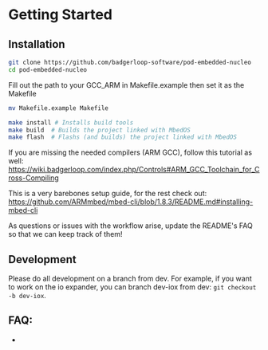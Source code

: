 # Getting Started

## Installation


```bash
git clone https://github.com/badgerloop-software/pod-embedded-nucleo
cd pod-embedded-nucleo
```

Fill out the path to your GCC_ARM in Makefile.example then set it as the Makefile
```bash
mv Makefile.example Makefile
```

```bash
make install # Installs build tools
make build  # Builds the project linked with MbedOS
make flash  # Flashs (and builds) the project linked with MbedOS
```

If you are missing the needed compilers (ARM GCC), follow this tutorial as well:
https://wiki.badgerloop.com/index.php/Controls#ARM_GCC_Toolchain_for_Cross-Compiling

This is a very barebones setup guide, for the rest check out:
https://github.com/ARMmbed/mbed-cli/blob/1.8.3/README.md#installing-mbed-cli

As questions or issues with the workflow arise, update the README's FAQ so that
we can keep track of them!

## Development
Please do all development on a branch from dev. For example, if you want to work
on the io expander, you can branch dev-iox from dev: `git checkout -b dev-iox`.

## FAQ:
-
